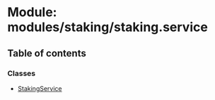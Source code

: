 # Module: modules/staking/staking.service

## Table of contents

### Classes

- [StakingService](../classes/modules_staking_staking_service.StakingService.md)
